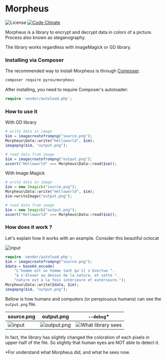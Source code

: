 # Morpheus

![License](https://img.shields.io/packagist/l/pyrou/morpheus.svg)
[![Code Climate](https://codeclimate.com/github/pyrou/morpheus/badges/gpa.svg)](https://codeclimate.com/github/pyrou/morpheus)

Morpheus is a library to encrypt and decrypt data in colors of a picture. Process also known as steganography.

The library works regardless with imageMagick or GD library. 

### Installing via Composer

The recommended way to install Morpheus is through [Composer](http://getcomposer.org).

```bash
composer require pyrou/morpheus
```

After installing, you need to require Composer's autoloader:

```php
require 'vendor/autoload.php';
```
### How to use it

With GD library

```php 
# write data in image
$im = imagecreatefrompng("source.png");
Morpheus\Data::write("Helloworld", $im);
imagepng($im, "output.png");

# read data from image
$im = imagecreatefrompng("output.png");
assert("Helloworld" === Morpheus\Data::read($im));

```

With Image Magick

```php 
# write data in image
$im = new Imagick("source.png");
Morpheus\Data::write("Helloworld", $im);
$im->writeImage("output.png");

# read data from image
$im = new Imagick("output.png");
assert("Helloworld" === Morpheus\Data::read($im));

```

### How does it work ?

Let's explain how it works with an example. Consider this beautiful octocat

![input](https://raw.githubusercontent.com/pyrou/Morpheus/master/docs/example.png)

```php 
require 'vendor/autoload.php';
$im = imagecreatefrompng("source.png");
$data = base64_encode(
	"L'homme est un homme tant qu'il s'évertue ".
	"à s'élever au dessus de la nature, et cette ".
	"nature est à la fois intérieure et extérieure.");
Morpheus\Data::write($data, $im);
imagepng($im, "output.png");
```

Bellow is how humans and computers (or perspicuous humans) can see the `output.png` file.

| source.png | output.png | `--debug`* |
| --- | --- | --- |
| ![input](https://raw.githubusercontent.com/pyrou/Morpheus/master/docs/example.png) | ![output.png](https://raw.githubusercontent.com/pyrou/Morpheus/master/docs/output@3x.png) | ![What library sees](https://raw.githubusercontent.com/pyrou/Morpheus/master/docs/whatLibrarySees@3x.png) |

In fact, the library has slightly changed the coloration of each pixels in upper-half of the file. So slightly that human eyes are NOT able to detect it.

*For understand what Morpheus did, and what he sees now.
